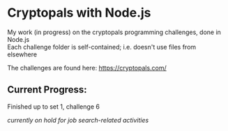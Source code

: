 # Cryptopals with Node.js
My work (in progress) on the cryptopals programming challenges, done in Node.js  
Each challenge folder is self-contained; i.e. doesn't use files from elsewhere

The challenges are found here: https://cryptopals.com/

## Current Progress:
Finished up to set 1, challenge 6

*currently on hold for job search-related activities*

